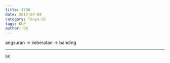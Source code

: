 ```yaml
---
title: 3790
date: 2017-07-04
category: Tanya-SC
tags: KUP
author: GK
---
```


angsuran -> keberatan -> banding

---



`GK`
